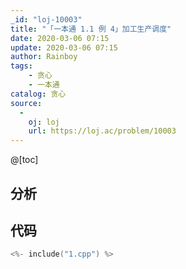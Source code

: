 ```yaml
---
_id: "loj-10003"
title: "「一本通 1.1 例 4」加工生产调度"
date: 2020-03-06 07:15
update: 2020-03-06 07:15
author: Rainboy
tags:
    - 贪心
    - 一本通
catalog: 贪心
source: 
  - 
    oj: loj
    url: https://loj.ac/problem/10003
---
```

@[toc]
## 分析


## 代码

```c
<%- include("1.cpp") %>
```
